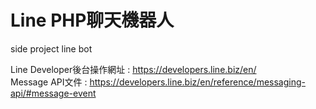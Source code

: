 # Line PHP聊天機器人
side project  line bot

Line Developer後台操作網址 : <https://developers.line.biz/en/>  
Message API文件 : <https://developers.line.biz/en/reference/messaging-api/#message-event>